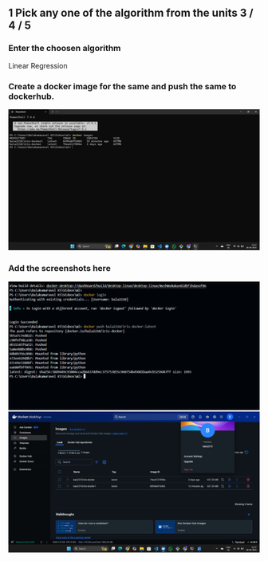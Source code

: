 ## 1 Pick any one of the algorithm from the units 3 / 4 / 5

###  Enter the choosen algorithm
Linear Regression
###  Create a docker image for the same and push the same to dockerhub.
![alt text](image.png)
###  Add the screenshots here
![alt text](<Screenshot 2025-04-25 205218.png>)
![alt text](image-1.png)